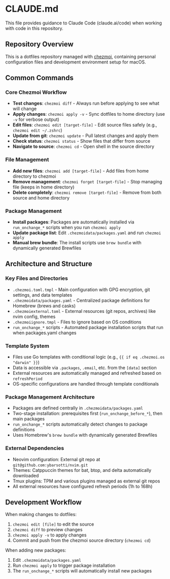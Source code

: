 # CLAUDE.md

This file provides guidance to Claude Code (claude.ai/code) when working with code in this repository.

## Repository Overview

This is a dotfiles repository managed with [chezmoi](https://github.com/twpayne/chezmoi), containing personal configuration files and development environment setup for macOS.

## Common Commands

### Core Chezmoi Workflow
- **Test changes**: `chezmoi diff` - Always run before applying to see what will change
- **Apply changes**: `chezmoi apply -v` - Sync dotfiles to home directory (use `-v` for verbose output)
- **Edit files**: `chezmoi edit [target-file]` - Edit source files safely (e.g., `chezmoi edit ~/.zshrc`)
- **Update from git**: `chezmoi update` - Pull latest changes and apply them
- **Check status**: `chezmoi status` - Show files that differ from source
- **Navigate to source**: `chezmoi cd` - Open shell in the source directory

### File Management
- **Add new files**: `chezmoi add [target-file]` - Add files from home directory to chezmoi
- **Remove management**: `chezmoi forget [target-file]` - Stop managing file (keeps in home directory)
- **Delete completely**: `chezmoi remove [target-file]` - Remove from both source and home directory

### Package Management
- **Install packages**: Packages are automatically installed via `run_onchange_*` scripts when you run `chezmoi apply`
- **Update package list**: Edit `.chezmoidata/packages.yaml` and run `chezmoi apply`
- **Manual brew bundle**: The install scripts use `brew bundle` with dynamically generated Brewfiles

## Architecture and Structure

### Key Files and Directories
- `.chezmoi.toml.tmpl` - Main configuration with GPG encryption, git settings, and data templates
- `.chezmoidata/packages.yaml` - Centralized package definitions for Homebrew (brews and casks)
- `.chezmoiexternal.toml` - External resources (git repos, archives) like nvim config, themes
- `.chezmoiignore.tmpl` - Files to ignore based on OS conditions
- `run_onchange_*` scripts - Automated package installation scripts that run when packages.yaml changes

### Template System
- Files use Go templates with conditional logic (e.g., `{{ if eq .chezmoi.os "darwin" }}`)
- Data is accessible via `.packages`, `.email`, etc. from the `[data]` section
- External resources are automatically managed and refreshed based on `refreshPeriod`
- OS-specific configurations are handled through template conditionals

### Package Management Architecture
- Packages are defined centrally in `.chezmoidata/packages.yaml`
- Two-stage installation: prerequisites first (`run_onchange_before_*`), then main packages
- `run_onchange_*` scripts automatically detect changes to package definitions
- Uses Homebrew's `brew bundle` with dynamically generated Brewfiles

### External Dependencies
- Neovim configuration: External git repo at `git@github.com:ybarsotti/nvim.git`
- Themes: Catppuccin themes for bat, btop, and delta automatically downloaded
- Tmux plugins: TPM and various plugins managed as external git repos
- All external resources have configured refresh periods (1h to 168h)

## Development Workflow

When making changes to dotfiles:
1. `chezmoi edit [file]` to edit the source
2. `chezmoi diff` to preview changes
3. `chezmoi apply -v` to apply changes
4. Commit and push from the chezmoi source directory (`chezmoi cd`)

When adding new packages:
1. Edit `.chezmoidata/packages.yaml`
2. Run `chezmoi apply` to trigger package installation
3. The `run_onchange_*` scripts will automatically install new packages